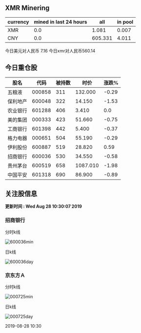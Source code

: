 ## XMR Minering

|currency|mined in last 24 hours|all|in pool|
|---|---|---|---|
|XMR|0.0|1.081|0.007|
|CNY|0.0|605.331|4.011|

今日美元对人民币 7.16	今日xmr对人民币560.14


## 今日重仓股 

|股名|代码|被持数|时价|涨跌%|
|---|---|---|---|---|
|五粮液|000858|311|132.000|-0.29|
|保利地产|600048|322|14.150|-1.53|
|农业银行|601288|406|3.410|0.0|
|美的集团|000333|423|51.660|-0.75|
|工商银行|601398|442|5.400|-0.37|
|格力电器|000651|504|55.190|-0.29|
|伊利股份|600887|519|28.820|0.59|
|招商银行|600036|530|34.550|-0.58|
|贵州茅台|600519|658|1087.010|-1.98|
|中国平安|601318|690|86.900|-0.89|

## 关注股信息
**更新时间 : Wed Aug 28 10:30:07 2019**
### 招商银行 
分时k线

![600036min](http://image.sinajs.cn/newchart/min/n/sh600036.gif)

日k线

![600036day](http://image.sinajs.cn/newchart/daily/n/sh600036.gif)

### 京东方Ａ 
分时k线

![000725min](http://image.sinajs.cn/newchart/min/n/sz000725.gif)

日k线

![000725day](http://image.sinajs.cn/newchart/daily/n/sz000725.gif)

2019-08-28 10:30